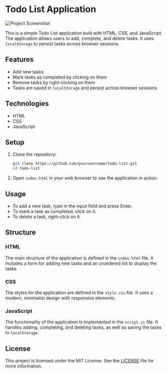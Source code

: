 # Todo List Application

![Project Screenshot](https://personalpivots.com/wp-content/uploads/2022/05/done-list.png)

This is a simple Todo List application built with HTML, CSS, and JavaScript. The application allows users to add, complete, and delete tasks. It uses `localStorage` to persist tasks across browser sessions.

## Features

- Add new tasks
- Mark tasks as completed by clicking on them
- Remove tasks by right-clicking on them
- Tasks are saved in `localStorage` and persist across browser sessions

## Technologies

- HTML
- CSS
- JavaScript

## Setup

1. Clone the repository:

    ```bash
    git clone https://github.com/yourusername/todo-list.git
    cd todo-list
    ```

2. Open `index.html` in your web browser to see the application in action.

## Usage

- To add a new task, type in the input field and press Enter.
- To mark a task as completed, click on it.
- To delete a task, right-click on it.

## Structure

### HTML

The main structure of the application is defined in the `index.html` file. It includes a form for adding new tasks and an unordered list to display the tasks.

### CSS

The styles for the application are defined in the `style.css` file. It uses a modern, minimalist design with responsive elements.

### JavaScript

The functionality of the application is implemented in the `script.js` file. It handles adding, completing, and deleting tasks, as well as saving the tasks to `localStorage`.

## License

This project is licensed under the MIT License. See the [LICENSE](LICENSE) file for more information.
